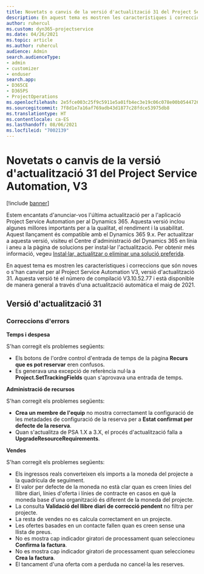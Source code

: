 ```yaml
---
title: Novetats o canvis de la versió d'actualització 31 del Project Service Automation, V3
description: En aquest tema es mostren les característiques i correccions disponibles al Project Service Automation V3, versió d'actualització 31.
author: ruhercul
ms.custom: dyn365-projectservice
ms.date: 04/26/2021
ms.topic: article
ms.author: ruhercul
audience: Admin
search.audienceType:
- admin
- customizer
- enduser
search.app:
- D365CE
- D365PS
- ProjectOperations
ms.openlocfilehash: 2e5fce003c25f9c5911e5a01fb4ec3e19c06c078e00b054472699a522b9cd070
ms.sourcegitcommit: 7f8d1e7a16af769adb43d1877c28fdce53975db8
ms.translationtype: HT
ms.contentlocale: ca-ES
ms.lasthandoff: 08/06/2021
ms.locfileid: "7002139"
---
```

# <a name="whats-new-or-changed-in-project-service-automation-update-release-31-v3"></a>Novetats o canvis de la versió d'actualització 31 del Project Service Automation, V3

[!include [banner](../includes/psa-now-project-operations.md)]

Estem encantats d'anunciar-vos l'última actualització per a l'aplicació Project Service Automation per al Dynamics 365. Aquesta versió inclou algunes millores importants per a la qualitat, el rendiment i la usabilitat. Aquest llançament és compatible amb el Dynamics 365 9.x. Per actualitzar a aquesta versió, visiteu el Centre d'administració del Dynamics 365 en línia i aneu a la pàgina de solucions per instal·lar l'actualització. Per obtenir més informació, vegeu [Instal·lar, actualitzar o eliminar una solució preferida](/power-platform/admin/install-remove-preferred-solution).

En aquest tema es mostren les característiques i correccions que són noves o s'han canviat per al Project Service Automation V3, versió d'actualització 31. Aquesta versió té el número de compilació V3.10.52.77 i està disponible de manera general a través d'una actualització automàtica el maig de 2021.

## <a name="update-release-31"></a>Versió d'actualització 31

### <a name="bug-fixes"></a>Correccions d'errors

**Temps i despesa**

S'han corregit els problemes següents:

- Els botons de l'ordre control d'entrada de temps de la pàgina **Recurs que es pot reservar** eren confusos.
- Es generava una excepció de referència nul·la a **Project.SetTrackingFields** quan s'aprovava una entrada de temps.

**Administració de recursos**

S'han corregit els problemes següents:

- **Crea un membre de l'equip** no mostra correctament la configuració de les metadades de configuració de la reserva per a **Estat confirmat per defecte de la reserva**.
- Quan s'actualitza de PSA 1.X a 3.X, el procés d'actualització falla a **UpgradeResourceRequirements**.


**Vendes**

S'han corregit els problemes següents:

- Els ingressos reals converteixen els imports a la moneda del projecte a la quadrícula de seguiment.
- El valor per defecte de la moneda no està clar quan es creen línies del llibre diari, línies d'oferta i línies de contracte en casos en què la moneda base d'una organització és diferent de la moneda del projecte.
- La consulta **Validació del llibre diari de correcció pendent** no filtra per projecte.
- La resta de vendes no es calcula correctament en un projecte.
- Les ofertes basades en un contacte fallen quan es creen sense una llista de preus.
- No es mostra cap indicador giratori de processament quan seleccioneu **Confirma la factura**.
- No es mostra cap indicador giratori de processament quan seleccioneu **Crea la factura**.
- El tancament d'una oferta com a perduda no cancel·la les reserves.







